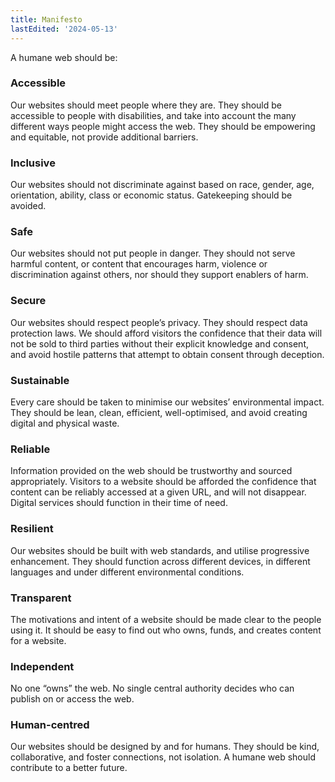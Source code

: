 ```yaml
---
title: Manifesto
lastEdited: '2024-05-13'
---
```


A humane web should be:

### Accessible

Our websites should meet people where they are. They should be accessible to people with disabilities, and take into account the many different ways people might access the web. They should be empowering and equitable, not provide additional barriers.

### Inclusive

Our websites should not discriminate against based on race, gender, age, orientation, ability, class or economic status. Gatekeeping should be avoided.

### Safe

Our websites should not put people in danger. They should not serve harmful content, or content that encourages harm, violence or discrimination against others, nor should they support enablers of harm.

### Secure

Our websites should respect people’s privacy. They should respect data protection laws. We should afford visitors the confidence that their data will not be sold to third parties without their explicit knowledge and consent, and avoid hostile patterns that attempt to obtain consent through deception.

### Sustainable

Every care should be taken to minimise our websites’ environmental impact. They should be lean, clean, efficient, well-optimised, and avoid creating digital and physical waste.

### Reliable

Information provided on the web should be trustworthy and sourced appropriately. Visitors to a website should be afforded the confidence that content can be reliably accessed at a given URL, and will not disappear. Digital services should function in their time of need.

### Resilient

Our websites should be built with web standards, and utilise progressive enhancement. They should function across different devices, in different languages and under different environmental conditions.

### Transparent

The motivations and intent of a website should be made clear to the people using it. It should be easy to find out who owns, funds, and creates content for a website.

### Independent

No one “owns” the web. No single central authority decides who can publish on or access the web.

### Human-centred

Our websites should be designed by and for humans. They should be kind, collaborative, and foster connections, not isolation. A humane web should contribute to a better future.
